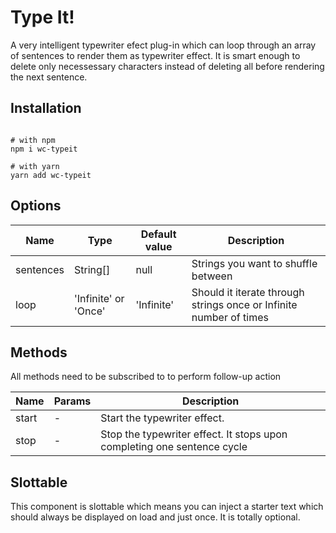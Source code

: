 # Type It!

[](demo.mov)

A very intelligent typewriter efect plug-in which can loop through an array of sentences to render them as typewriter effect. It is smart enough to delete only necessessary characters instead of deleting all before rendering the next sentence.

## Installation

```shell

# with npm
npm i wc-typeit

# with yarn
yarn add wc-typeit

```

## Options

| Name | Type | Default value | Description |
| --- | --- | --- | --- |
| sentences | String[] | null | Strings you want to shuffle between |
| loop | 'Infinite' or 'Once' | 'Infinite' | Should it iterate through strings once or Infinite number of times |


## Methods

All methods need to be subscribed to to perform follow-up action

| Name | Params | Description |
| --- | --- | --- |
| start | - | Start the typewriter effect. |
| stop | - | Stop the typewriter effect. It stops upon completing one sentence cycle |

## Slottable

This component is slottable which means you can inject a starter text which should always be displayed on load and just once. It is totally optional.